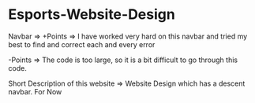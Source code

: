 # Esports-Website-Design

Navbar => 
+Points =>
I have worked very hard on this navbar and tried my best to find and correct each and every error

-Points => 
The code is too large, so it is a bit difficult to go through this code.


Short Description of this website => Website Design which has a descent navbar. For Now